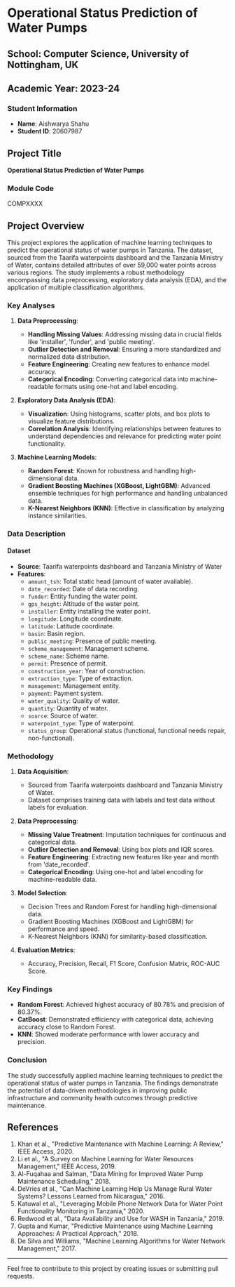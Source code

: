 # Operational Status Prediction of Water Pumps

## School: Computer Science, University of Nottingham, UK
## Academic Year: 2023-24

### Student Information
- **Name**: Aishwarya Shahu
- **Student ID**: 20607987

## Project Title
**Operational Status Prediction of Water Pumps**

### Module Code
COMPXXXX

## Project Overview
This project explores the application of machine learning techniques to predict the operational status of water pumps in Tanzania. The dataset, sourced from the Taarifa waterpoints dashboard and the Tanzania Ministry of Water, contains detailed attributes of over 59,000 water points across various regions. The study implements a robust methodology encompassing data preprocessing, exploratory data analysis (EDA), and the application of multiple classification algorithms.

### Key Analyses
1. **Data Preprocessing**:
   - **Handling Missing Values**: Addressing missing data in crucial fields like 'installer', 'funder', and 'public meeting'.
   - **Outlier Detection and Removal**: Ensuring a more standardized and normalized data distribution.
   - **Feature Engineering**: Creating new features to enhance model accuracy.
   - **Categorical Encoding**: Converting categorical data into machine-readable formats using one-hot and label encoding.

2. **Exploratory Data Analysis (EDA)**:
   - **Visualization**: Using histograms, scatter plots, and box plots to visualize feature distributions.
   - **Correlation Analysis**: Identifying relationships between features to understand dependencies and relevance for predicting water point functionality.

3. **Machine Learning Models**:
   - **Random Forest**: Known for robustness and handling high-dimensional data.
   - **Gradient Boosting Machines (XGBoost, LightGBM)**: Advanced ensemble techniques for high performance and handling unbalanced data.
   - **K-Nearest Neighbors (KNN)**: Effective in classification by analyzing instance similarities.

### Data Description
#### Dataset
- **Source**: Taarifa waterpoints dashboard and Tanzania Ministry of Water
- **Features**:
  - `amount_tsh`: Total static head (amount of water available).
  - `date_recorded`: Date of data recording.
  - `funder`: Entity funding the water point.
  - `gps_height`: Altitude of the water point.
  - `installer`: Entity installing the water point.
  - `longitude`: Longitude coordinate.
  - `latitude`: Latitude coordinate.
  - `basin`: Basin region.
  - `public_meeting`: Presence of public meeting.
  - `scheme_management`: Management scheme.
  - `scheme_name`: Scheme name.
  - `permit`: Presence of permit.
  - `construction_year`: Year of construction.
  - `extraction_type`: Type of extraction.
  - `management`: Management entity.
  - `payment`: Payment system.
  - `water_quality`: Quality of water.
  - `quantity`: Quantity of water.
  - `source`: Source of water.
  - `waterpoint_type`: Type of waterpoint.
  - `status_group`: Operational status (functional, functional needs repair, non-functional).

### Methodology
1. **Data Acquisition**:
   - Sourced from Taarifa waterpoints dashboard and Tanzania Ministry of Water.
   - Dataset comprises training data with labels and test data without labels for evaluation.

2. **Data Preprocessing**:
   - **Missing Value Treatment**: Imputation techniques for continuous and categorical data.
   - **Outlier Detection and Removal**: Using box plots and IQR scores.
   - **Feature Engineering**: Extracting new features like year and month from 'date_recorded'.
   - **Categorical Encoding**: Using one-hot and label encoding for machine-readable data.

3. **Model Selection**:
   - Decision Trees and Random Forest for handling high-dimensional data.
   - Gradient Boosting Machines (XGBoost and LightGBM) for performance and speed.
   - K-Nearest Neighbors (KNN) for similarity-based classification.

4. **Evaluation Metrics**:
   - Accuracy, Precision, Recall, F1 Score, Confusion Matrix, ROC-AUC Score.

### Key Findings
- **Random Forest**: Achieved highest accuracy of 80.78% and precision of 80.37%.
- **CatBoost**: Demonstrated efficiency with categorical data, achieving accuracy close to Random Forest.
- **KNN**: Showed moderate performance with lower accuracy and precision.

### Conclusion
The study successfully applied machine learning techniques to predict the operational status of water pumps in Tanzania. The findings demonstrate the potential of data-driven methodologies in improving public infrastructure and community health outcomes through predictive maintenance.

## References
1. Khan et al., "Predictive Maintenance with Machine Learning: A Review," IEEE Access, 2020.
2. Li et al., "A Survey on Machine Learning for Water Resources Management," IEEE Access, 2019.
3. Al-Fuqahaa and Salman, "Data Mining for Improved Water Pump Maintenance Scheduling," 2018.
4. DeVries et al., "Can Machine Learning Help Us Manage Rural Water Systems? Lessons Learned from Nicaragua," 2016.
5. Katuwal et al., "Leveraging Mobile Phone Network Data for Water Point Functionality Monitoring in Tanzania," 2020.
6. Redwood et al., "Data Availability and Use for WASH in Tanzania," 2019.
7. Gupta and Kumar, "Predictive Maintenance using Machine Learning Approaches: A Practical Approach," 2018.
8. De Silva and Williams, "Machine Learning Algorithms for Water Network Management," 2017.

---

Feel free to contribute to this project by creating issues or submitting pull requests.
